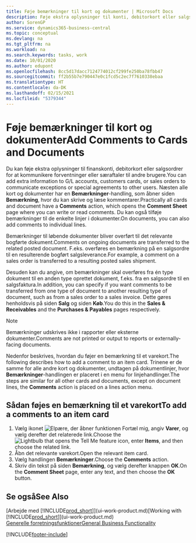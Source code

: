 ```yaml
---
title: Føje bemærkninger til kort og dokumenter | Microsoft Docs
description: Føje ekstra oplysninger til konti, debitorkort eller salgsordrer for at kommunikere aftaler, f.eks. en særlig pris eller leveringsmetode, til andre brugere.
author: SorenGP
ms.service: dynamics365-business-central
ms.topic: conceptual
ms.devlang: na
ms.tgt_pltfrm: na
ms.workload: na
ms.search.keywords: tasks, work
ms.date: 10/01/2020
ms.author: edupont
ms.openlocfilehash: 8cc5d17dacc7124774012cf299fe250ba78fbb47
ms.sourcegitcommit: ff2b55b7e790447e0c1fcd5c2ec7f7610338ebaa
ms.translationtype: HT
ms.contentlocale: da-DK
ms.lasthandoff: 02/15/2021
ms.locfileid: "5379344"
---
```

# <a name="add-comments-to-cards-and-documents"></a><span data-ttu-id="5b878-103">Føje bemærkninger til kort og dokumenter</span><span class="sxs-lookup"><span data-stu-id="5b878-103">Add Comments to Cards and Documents</span></span>
<span data-ttu-id="5b878-104">Du kan føje ekstra oplysninger til finanskonti, debitorkort eller salgsordrer for at kommunikere forventninger eller særaftaler til andre brugere.</span><span class="sxs-lookup"><span data-stu-id="5b878-104">You can add extra information to G/L accounts, customers cards, or sales orders to communicate exceptions or special agreements to other users.</span></span>
<span data-ttu-id="5b878-105">Næsten alle kort og dokumenter har en **Bemærkninger**-handling, som åbner siden **Bemærkning**, hvor du kan skrive og læse kommentarer.</span><span class="sxs-lookup"><span data-stu-id="5b878-105">Practically all cards and document have a **Comments** action, which opens the **Comment Sheet** page where you can write or read comments.</span></span> <span data-ttu-id="5b878-106">Du kan også tilføje bemærkninger til de enkelte linjer i dokumenter.</span><span class="sxs-lookup"><span data-stu-id="5b878-106">On documents, you can also add comments to individual lines.</span></span>

<span data-ttu-id="5b878-107">Bemærkninger til løbende dokumenter bliver overført til det relevante bogførte dokument.</span><span class="sxs-lookup"><span data-stu-id="5b878-107">Comments on ongoing documents are transferred to the related posted document.</span></span> <span data-ttu-id="5b878-108">F.eks. overføres en bemærkning på en salgsordre til en resulterende bogført salgsleverance.</span><span class="sxs-lookup"><span data-stu-id="5b878-108">For example, a comment on a sales order is transferred to a resulting posted sales shipment.</span></span>

<span data-ttu-id="5b878-109">Desuden kan du angive, om bemærkninger skal overføres fra én type dokument til en anden type oprettet dokument, f.eks. fra en salgsordre til en salgsfaktura.</span><span class="sxs-lookup"><span data-stu-id="5b878-109">In addition, you can specify if you want comments to be transferred from one type of document to another resulting type of document, such as from a sales order to a sales invoice.</span></span> <span data-ttu-id="5b878-110">Dette gøres henholdsvis på siden **Salg** og siden **Køb**.</span><span class="sxs-lookup"><span data-stu-id="5b878-110">You do this in the **Sales & Receivables** and the **Purchases & Payables** pages respectively.</span></span>

> [!NOTE]
> <span data-ttu-id="5b878-111">Bemærkninger udskrives ikke i rapporter eller eksterne dokumenter.</span><span class="sxs-lookup"><span data-stu-id="5b878-111">Comments are not printed or output to reports or externally-facing documents.</span></span>

<span data-ttu-id="5b878-112">Nedenfor beskrives, hvordan du føjer en bemærkning til et varekort.</span><span class="sxs-lookup"><span data-stu-id="5b878-112">The following describes how to add a comment to an item card.</span></span> <span data-ttu-id="5b878-113">Trinene er de samme for alle andre kort og dokumenter, undtagen på dokumentlinjer, hvor **Bemærkninger**-handlingen er placeret i en menu for linjehandlinger.</span><span class="sxs-lookup"><span data-stu-id="5b878-113">The steps are similar for all other cards and documents, except on document lines, the **Comments** action is placed on a lines action menu.</span></span>

## <a name="to-add-a-comments-to-an-item-card"></a><span data-ttu-id="5b878-114">Sådan føjes en bemærkning til et varekort</span><span class="sxs-lookup"><span data-stu-id="5b878-114">To add a comments to an item card</span></span>
1. <span data-ttu-id="5b878-115">Vælg ikonet ![Elpære, der åbner funktionen Fortæl mig](media/ui-search/search_small.png "Fortæl mig, hvad du vil foretage dig"), angiv **Varer**, og vælg derefter det relaterede link.</span><span class="sxs-lookup"><span data-stu-id="5b878-115">Choose the ![Lightbulb that opens the Tell Me feature](media/ui-search/search_small.png "Tell me what you want to do") icon, enter **Items**, and then choose the related link.</span></span>
2. <span data-ttu-id="5b878-116">Åbn det relevante varekort.</span><span class="sxs-lookup"><span data-stu-id="5b878-116">Open the relevant item card.</span></span>
3. <span data-ttu-id="5b878-117">Vælg handlingen **Bemærkninger**.</span><span class="sxs-lookup"><span data-stu-id="5b878-117">Choose the **Comments** action.</span></span>
4. <span data-ttu-id="5b878-118">Skriv din tekst på siden **Bemærkning**, og vælg derefter knappen **OK**.</span><span class="sxs-lookup"><span data-stu-id="5b878-118">On the **Comment Sheet** page, enter any text, and then choose the **OK** button.</span></span>

## <a name="see-also"></a><span data-ttu-id="5b878-119">Se også</span><span class="sxs-lookup"><span data-stu-id="5b878-119">See Also</span></span>
<span data-ttu-id="5b878-120">[Arbejde med [!INCLUDE[prod_short](includes/prod_short.md)]](ui-work-product.md)</span><span class="sxs-lookup"><span data-stu-id="5b878-120">[Working with [!INCLUDE[prod_short](includes/prod_short.md)]](ui-work-product.md)</span></span>  
[<span data-ttu-id="5b878-121">Generelle forretningsfunktioner</span><span class="sxs-lookup"><span data-stu-id="5b878-121">General Business Functionality</span></span>](ui-across-business-areas.md)


[!INCLUDE[footer-include](includes/footer-banner.md)]